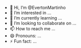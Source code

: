 - 👋 Hi, I’m @EvertonMartinho
- 👀 I’m interested in ...
- 🌱 I’m currently learning ...
- 💞️ I’m looking to collaborate on ...
- 📫 How to reach me ...
- 😄 Pronouns: ...
- ⚡ Fun fact: ...

<!---
EvertonMartinho/EvertonMartinho is a ✨ special ✨ repository because its `README.md` (this file) appears on your GitHub profile.
You can click the Preview link to take a look at your changes.
--->

